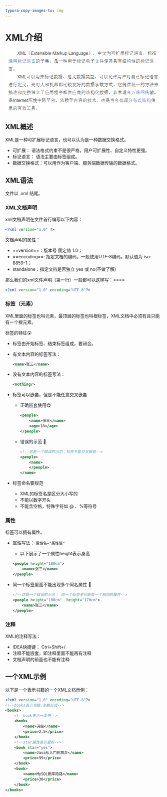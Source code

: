 ```yaml
---
typora-copy-images-to: img
---
```




# XML介绍

![1576049327234](img\1576049327234.png)

## XML概述

XML是一种可扩展标记语言，也可以认为是一种数据交换格式。

- 可扩展： 语法格式约束不是很严格，用户可扩展性、自定义特性更强。
- 标记语言： 语法主要由标签组成。
- 数据交换格式：可以用作为客户端、服务端数据传输的数据格式。



## XML语法

文件以 .xml 结尾。

### XML文档声明

xml文档声明在文件首行编写以下内容：

```xml
<?xml version="1.0" ?>
```

文档声明的属性：

- ==version==：版本号 固定值 1.0；
- ==encoding==: 指定文档的编码，一般使用UTF-8编码。默认值为 iso-8859-1；  
- standalone：指定文档是否独立  yes 或 no(不做了解)

那么我们的xml文件声明（第一行）一般都可以这样写：==<?xml version="1.0" encoding="UTF-8"?>==

```xml
<?xml version="1.0" encoding="UTF-8"?>
```

### 标签（元素）

XML里面的标签也叫元素，最顶层的标签也叫根标签，XML文档中必须有且只能有一个根元素。

标签的特征:astonished:

- 标签由开始标签、结束标签组成，要闭合。

- 有文本内容的标签写法：

  ```xml
  <name>张三</name>
  ```

- 没有文本内容的标签写法：

  ```xml
  <nothing/>
  ```

- 标签可以嵌套，但是不能任意交叉嵌套

  - 正确嵌套使用:yum:

    ```xml
    <people>
    	<name>张三</name>
        <age>18</age>
    </people>
    ```

    

  - 错误的示范 :non-potable_water:

    ```xml
    <!--这是一个错误的示范：标签不能交叉嵌套-->
    <people>
        <name>
        </people>
    </name>
    ```

- 标签命名要规范

  - XML的标签名是区分大小写的
  - 不能以数字开头
  - 不能含空格，特殊字符如 @ 、%等符号



### 属性

标签可以拥有属性。

- 属性写法：  `属性名="属性值"`

  - 以下展示了一个属性height表示身高

  ```xml
  <people height="180cm">
      <name>张三</name>
  </people>
  ```

- 同一个标签里面不能出现多个同名属性 :non-potable_water:

  ```xml
  <!--这是一个错误的示范： 同一个标签里只能有一个相同的属性-->
  <people height="180cm"  height="170cm">
      <name>张三</name>
  </people>
  ```

  

### 注释

XML的注释写法：  <!---->

-  IDEA快捷键： Ctrl+Shift+/
- 注释不能嵌套，即注释里面不能再有注释
- 文档声明的前面也不能有注释

## 一个XML示例

以下是一个表示书籍的一个XML文档示例：

```xml
<?xml version="1.0" encoding="UTF-8"?>
<!--books表示书籍,复数形式-->
<books>
    <!--book表示一本书-->
	<book>
    	<name>诗经</name>
        <price>2.5</price>
    </book>
    <!--star属性表示星标-->
    <book star="yes">
    	<name>Java从入门到放弃</name>
        <price>99</price>
    </book>
    <book>
    	<name>MySQL删库跑路</name>
        <price>30</price>
    </book>
</books>
```

